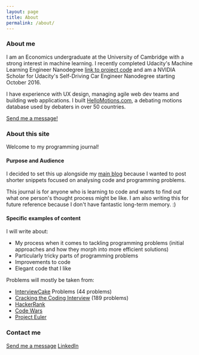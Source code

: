 ```yaml
---
layout: page
title: About
permalink: /about/
---
```


### About me

I am an Economics undergraduate at the University of Cambridge with a strong interest in machine learning. I recently completed Udacity's Machine Learning Engineer Nanodegree [link to project code](https://github.com/jessicayung/machine-learning-nd/) and am a NVIDIA Scholar for Udacity's Self-Driving Car Engineer Nanodegree starting October 2016. 

I have experience with UX design, managing agile web dev teams and building web applications. I built [HelloMotions.com](http://hellomotions.com), a debating motions database used by debaters in over 50 countries.

[Send me a message!](http://jessicayung.com/#contact)

### About this site

Welcome to my programming journal! 

#### Purpose and Audience
I decided to set this up alongside my [main blog](http://www.jessicayung.com) because I wanted to post shorter snippets focused on analysing code and programming problems.

This journal is for anyone who is learning to code and wants to find out what one person's thought process might be like. I am also writing this for future reference because I don't have fantastic long-term memory. :)

#### Specific examples of content
I will write about:
- My process when it comes to tackling programming problems (initial approaches and how they morph into more efficient solutions)
- Particularly tricky parts of programming problems
- Improvements to code
- Elegant code that I like

Problems will mostly be taken from:
- [InterviewCake](http://interviewcake.com/) Problems (44 problems)
- [Cracking the Coding Interview](https://www.amazon.co.uk/Cracking-Coding-Interview-6th-Programming/dp/0984782850) (189 problems)
- [HackerRank](https://www.hackerrank.com/)
- [Code Wars](https://www.codewars.com/)
- [Project Euler](https://projecteuler.net/)

### Contact me

[Send me a message](http://jessicayung.com/#contact)
[LinkedIn](uk.linkedin.com/in/jessicayungyc)